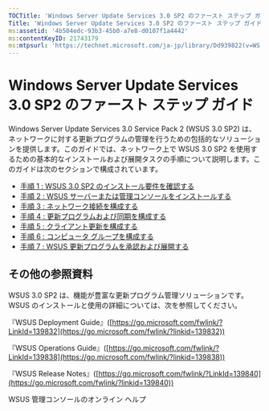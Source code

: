 ```yaml
---
TOCTitle: 'Windows Server Update Services 3.0 SP2 のファースト ステップ ガイド'
Title: 'Windows Server Update Services 3.0 SP2 のファースト ステップ ガイド'
ms:assetid: '4b504edc-93b3-45b0-a7e8-d0107f1a4442'
ms:contentKeyID: 21743179
ms:mtpsurl: 'https://technet.microsoft.com/ja-jp/library/Dd939822(v=WS.10)'
---
```


Windows Server Update Services 3.0 SP2 のファースト ステップ ガイド
===================================================================

Windows Server Update Services 3.0 Service Pack 2 (WSUS 3.0 SP2) は、ネットワークに対する更新プログラムの管理を行うための包括的なソリューションを提供します。このガイドでは、ネットワーク上で WSUS 3.0 SP2 を使用するための基本的なインストールおよび展開タスクの手順について説明します。このガイドは次のセクションで構成されています。

-   [手順 1 : WSUS 3.0 SP2 のインストール要件を確認する](https://technet.microsoft.com/ec01bd75-5def-4899-8cee-ddab827bbd83)
-   [手順 2 : WSUS サーバーまたは管理コンソールをインストールする](https://technet.microsoft.com/6db6fcb0-c55d-43b9-9b07-4040c6267759)
-   [手順 3 : ネットワーク接続を構成する](https://technet.microsoft.com/42a144c5-f08e-4a6e-b360-47ddea77bd24)
-   [手順 4 : 更新プログラムおよび同期を構成する](https://technet.microsoft.com/deeaa7e1-9b50-45cb-9537-d75f70de3405)
-   [手順 5 : クライアント更新を構成する](https://technet.microsoft.com/5ae60ead-3e94-456c-a692-c0f193ea5d5a)
-   [手順 6 : コンピュータ グループを構成する](https://technet.microsoft.com/70518732-2179-4e41-9609-7f9999867f41)
-   [手順 7 : WSUS 更新プログラムを承認および展開する](https://technet.microsoft.com/c4e58e17-d5e3-4194-8f26-b459e0c03b86)

その他の参照資料
----------------

WSUS 3.0 SP2 は、機能が豊富な更新プログラム管理ソリューションです。WSUS のインストールと使用の詳細については、次を参照してください。

『WSUS Deployment Guide』([https://go.microsoft.com/fwlink/?LinkId=139832](https://go.microsoft.com/fwlink/?linkid=139832))

『WSUS Operations Guide』([https://go.microsoft.com/fwlink/?LinkId=139838](https://go.microsoft.com/fwlink/?linkid=139838))

『WSUS Release Notes』([https://go.microsoft.com/fwlink/?LinkId=139840](https://go.microsoft.com/fwlink/?linkid=139840))

WSUS 管理コンソールのオンライン ヘルプ
